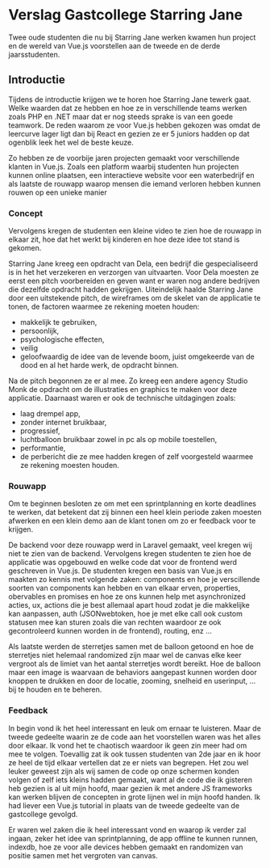 # Verslag Gastcollege Starring Jane

Twee oude studenten die nu bij Starring Jane werken kwamen hun project en de wereld van Vue.js voorstellen aan de tweede en de
derde jaarsstudenten. 

## Introductie

Tijdens de introductie krijgen we te horen hoe Starring Jane tewerk gaat. Welke waarden dat ze hebben en hoe ze in verschillende teams werken zoals PHP en .NET maar dat er nog steeds sprake is van een goede teamwork. De reden waarom ze voor Vue.js hebben gekozen was omdat de leercurve lager ligt dan bij React en gezien ze er 5 juniors hadden op dat ogenblik leek het wel de beste keuze.

Zo hebben ze de voorbije jaren projecten gemaakt voor verschillende klanten in Vue.js. Zoals een platform waarbij studenten hun projecten kunnen online plaatsen, een interactieve website voor een waterbedrijf en als laatste de rouwapp waarop mensen die iemand verloren hebben kunnen rouwen op een unieke manier

### Concept

Vervolgens kregen de studenten een kleine video te zien hoe de rouwapp in elkaar zit, hoe dat het werkt bij kinderen en hoe deze idee tot stand is gekomen.

Starring Jane kreeg een opdracht van Dela, een bedrijf die gespecialiseerd is in het het verzekeren en verzorgen van uitvaarten. Voor Dela moesten ze eerst een pitch voorbereiden en geven want er waren nog andere bedrijven die dezelfde opdracht hadden gekrijgen. Uiteindelijk haalde Starring Jane door een uitstekende pitch, de wireframes om de skelet van de applicatie te tonen, de factoren waarmee ze rekening moeten houden:
- makkelijk te gebruiken,
- persoonlijk, 
- psychologische effecten, 
- veilig 
- geloofwaardig
de idee van de levende boom, juist omgekeerde van de dood en al het harde werk, de opdracht binnen.

Na de pitch begonnen ze er al mee. Zo kreeg een andere agency Studio Monk de opdracht om de illustraties en graphics te maken voor deze applicatie. Daarnaast waren er ook de technische uitdagingen zoals: 
- laag drempel app,
- zonder internet bruikbaar, 
- progressief, 
- luchtballoon bruikbaar zowel in pc als op mobile toestellen, 
- performantie,
- de perbericht
die ze mee hadden kregen of zelf voorgesteld waarmee ze rekening moesten houden.

### Rouwapp 

Om te beginnen besloten ze om met een sprintplanning en korte deadlines te werken, dat betekent dat zij binnen een heel klein periode zaken moesten afwerken en een klein demo aan de klant tonen om zo er feedback voor te krijgen.

De backend voor deze rouwapp werd in Laravel gemaakt, veel kregen wij niet te zien van de backend. Vervolgens kregen studenten te zien hoe de applicatie was opgebouwd en welke code dat voor de frontend werd geschreven in Vue.js. De studenten kregen een basis van Vue.js en maakten zo kennis met volgende zaken: components en hoe je verscillende soorten van components kan hebben en van elkaar erven, properties, obervables en promises en hoe ze ons kunnen help met asynchronized acties, ux, actions die je best allemaal apart houd zodat je die makkelijke kan aanpassen, auth (JSONwebtoken, hoe je met elke call ook custom statusen mee kan sturen zoals die van rechten waardoor ze ook gecontroleerd kunnen worden in de frontend), routing, enz ...

Als laatste werden de sterretjes samen met de balloon getoond en hoe de sterretjes niet helemaal randomized zijn maar wel de canvas elke keer vergroot als de limiet van het aantal sterretjes wordt bereikt. Hoe de balloon maar een image is waarvaan de behaviors aangepast kunnen worden door knoppen te drukken en door de locatie, zooming, snelheid en userinput, ... bij te houden en te beheren.

### Feedback

In begin vond ik het heel interessant en leuk om ernaar te luisteren. Maar de tweede gedeelte waarin ze de code aan het voorstellen waren was het alles door elkaar. Ik vond het te chaotisch waardoor ik geen zin meer had om mee te volgen. Toevallig zat ik ook tussen studenten van 2de jaar en ik hoor ze heel de tijd elkaar vertellen dat ze er niets van begrepen. Het zou wel leuker geweest zijn als wij samen de code op onze schermen konden volgen of zelf iets kleins hadden gemaakt, want al de code die ik gisteren heb gezien is al uit mijn hoofd, maar gezien ik met andere JS frameworks kan werken blijven de concepten in grote lijnen wel in mijn hoofd handen. Ik had liever een Vue.js tutorial in plaats van de tweede gedeelte van de gastcollege gevolgd.

Er waren wel zaken die ik heel interessant vond en waarop ik verder zal ingaan, zeker het idee van sprintplanning, de app offline te kunnen runnen, indexdb, hoe ze voor alle devices hebben gemaakt en randomizen van positie samen met het vergroten van canvas.


